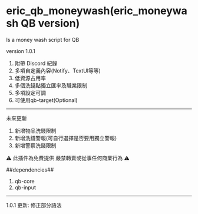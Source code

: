 # eric_qb_moneywash(eric_moneywash QB version)
Is a money wash script for QB

version 1.0.1

1. 附帶 Discord 紀錄
2. 多項自定義內容(Notify、TextUI等等)
3. 低資源占用率
4. 多個洗錢點獨立匯率及職業限制
5. 多項設定可調
6. 可使用qb-target(Optional)
---
未來更新
1. 新增物品洗錢限制
2. 新增洗錢警報(可自行選擇是否要用獨立警報)
3. 新增警察洗錢限制

⚠ 此插件為免費提供 嚴禁轉賣或從事任何商業行為 ⚠

##dependencies##
1. qb-core
2. qb-input

---
1.0.1 更新:
修正部分語法
